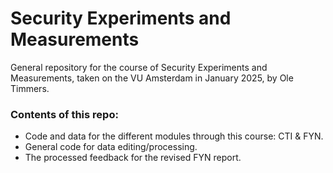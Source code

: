# Security Experiments and Measurements
General repository for the course of Security Experiments and Measurements, taken on the VU Amsterdam in January 2025, by Ole Timmers.

### Contents of this repo:
- Code and data for the different modules through this course: CTI & FYN.
- General code for data editing/processing.
- The processed feedback for the revised FYN report.
